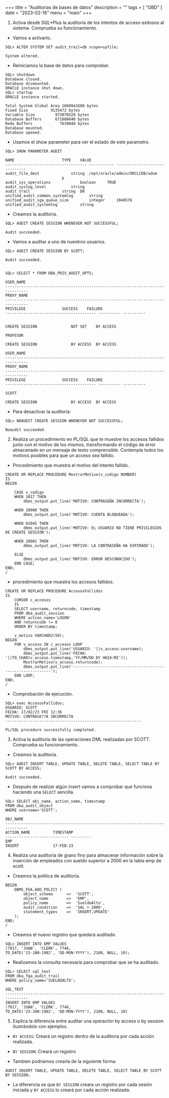 +++
title = "Auditorias de bases de datos"
description = ""
tags = [
    "GBD"
]
date = "2023-02-16"
menu = "main"
+++

1. Activa desde SQL*Plus la auditoría de los intentos de acceso exitosos al sistema. Comprueba su funcionamiento.

* Vamos a activarlo.

~~~
SQL> ALTER SYSTEM SET audit_trail=db scope=spfile;

System altered.
~~~

* Reiniciamos la base de datos para comprobar.

~~~
SQL> shutdown
Database closed.
Database dismounted.
ORACLE instance shut down.
SQL> startup 
ORACLE instance started.

Total System Global Area 1660941680 bytes
Fixed Size		    9135472 bytes
Variable Size		  973078528 bytes
Database Buffers	  671088640 bytes
Redo Buffers		    7639040 bytes
Database mounted.
Database opened.
~~~

* Usamos el show parameter para ver el estado de este parametro.

~~~
SQL> SHOW PARAMETER AUDIT

NAME				     TYPE	 VALUE
------------------------------------ ----------- ------------------------------
audit_file_dest 		     string	 /opt/oracle/admin/ORCLCDB/adum
						 p
audit_sys_operations		     boolean	 TRUE
audit_syslog_level		     string
audit_trail			     string	 DB
unified_audit_common_systemlog	     string
unified_audit_sga_queue_size	     integer	 1048576
unified_audit_systemlog 	     string
~~~

* Creamos la auditoria.

~~~
SQL> AUDIT CREATE SESSION WHENEVER NOT SUCCESSFUL;

Audit succeeded.
~~~

* Vamos a auditar a uno de nuestros usuarios.

~~~
SQL> AUDIT CREATE SESSION BY SCOTT;

Audit succeeded.


SQL> SELECT * FROM DBA_PRIV_AUDIT_OPTS;

USER_NAME
--------------------------------------------------------------------------------
PROXY_NAME
--------------------------------------------------------------------------------
PRIVILEGE				 SUCCESS    FAILURE
---------------------------------------- ---------- ----------


CREATE SESSION				 NOT SET    BY ACCESS

PROFESOR

CREATE SESSION				 BY ACCESS  BY ACCESS

USER_NAME
--------------------------------------------------------------------------------
PROXY_NAME
--------------------------------------------------------------------------------
PRIVILEGE				 SUCCESS    FAILURE
---------------------------------------- ---------- ----------

SCOTT

CREATE SESSION				 BY ACCESS  BY ACCESS
~~~

* Para desactivar la auditoria:

~~~
SQL> NOAUDIT CREATE SESSION WHENEVER NOT SUCCESSFUL;

Noaudit succeeded.
~~~

2. Realiza un procedimiento en PL/SQL que te muestre los accesos fallidos junto con el motivo de los mismos, transformando el código de error almacenado en un mensaje de texto comprensible. Contempla todos los motivos posibles para que un acceso sea fallido.

* Procedimiento que muestra el motivo del intento fallido.

~~~
CREATE OR REPLACE PROCEDURE MostrarMotivo(v_codigo NUMBER)
IS
BEGIN

    CASE v_codigo
    WHEN 1017 THEN
        dbms_output.put_line('MOTIVO: CONTRASEÑA INCORRECTA');

    WHEN 28000 THEN
        dbms_output.put_line('MOTIVO: CUENTA BLOQUEADA');

    WHEN 01045 THEN
        dbms_output.put_line('MOTIVO: EL USUARIO NO TIENE PRIVILEGIOS DE CREATE SESSION');

    WHEN 28001 THEN
        dbms_output.put_line('MOTIVO: LA CONTRASEÑA HA EXPIRADO');

    ELSE
        dbms_output.put_line('MOTIVO: ERROR DESCONOCIDO');
    END CASE;
END;
/
~~~

* procedimiento que muestra los accesos fallidos.

~~~
CREATE OR REPLACE PROCEDURE AccesosFallidos
IS
    CURSOR c_accesos
    IS
    SELECT username, returncode, timestamp
    FROM dba_audit_session 
    WHERE action_name='LOGON' 
    AND returncode != 0 
    ORDER BY timestamp;

    v_motivo VARCHAR2(50);
BEGIN
    FOR v_acceso IN c_accesos LOOP
        dbms_output.put_line('USUARIO: '||v_acceso.username);
        dbms_output.put_line('FECHA: '||TO_CHAR(v_acceso.timestamp,'YY/MM/DD DY HH24:MI'));
        MostrarMotivo(v_acceso.returncode);
        dbms_output.put_line('------------------------------------------------------------');
    END LOOP; 
END;
/
~~~

* Comprobación de ejecución.

~~~
SQL> exec AccesosFallidos;
USUARIO: SCOTT
FECHA: 17/02/23 FRI 12:36
MOTIVO: CONTRASE??A INCORRECTA
------------------------------------------------------------

PL/SQL procedure successfully completed.
~~~

3. Activa la auditoría de las operaciones DML realizadas por SCOTT. Comprueba su funcionamiento.


* Creamos la auditoria.

~~~
SQL> AUDIT INSERT TABLE, UPDATE TABLE, DELETE TABLE, SELECT TABLE BY SCOTT BY ACCESS;

Audit succeeded.
~~~

* Después de realizar algún insert vamos a comprobar que funciona haciendo una `SELECT` sencilla.

~~~
SQL> SELECT obj_name, action_name, timestamp
FROM dba_audit_object
WHERE username='SCOTT';

OBJ_NAME
--------------------------------------------------------------------------------
ACTION_NAME		     TIMESTAMP
---------------------------- ---------
EMP
INSERT			     17-FEB-23
~~~

4. Realiza una auditoría de grano fino para almacenar información sobre la inserción de empleados con sueldo superior a 2000 en la tabla emp de scott.

* Creamos la politica de auditoria.

~~~
BEGIN
    DBMS_FGA.ADD_POLICY (
        object_schema      =>  'SCOTT',
        object_name        =>  'EMP',
        policy_name        =>  'SueldoAlto',
        audit_condition    =>  'SAL > 2000',
        statement_types    =>  'INSERT,UPDATE'
    );
END;
/
~~~

* Creamos el nuevo registro que quedará auditado.

~~~
SQL> INSERT INTO EMP VALUES
(7917, 'JUAN', 'CLERK', 7746,
TO_DATE('23-JAN-1982', 'DD-MON-YYYY'), 2100, NULL, 10);
~~~

* Realizamos la consulta necesaria para comprobar que se ha auditado.

~~~
SQL> SELECT sql_text
FROM dba_fga_audit_trail
WHERE policy_name='SUELDOALTO';

SQL_TEXT
--------------------------------------------------------------------------------
INSERT INTO EMP VALUES
(7917, 'JUAN', 'CLERK', 7746,
TO_DATE('23-JAN-1982', 'DD-MON-YYYY'), 2100, NULL, 10)
~~~

5. Explica la diferencia entre auditar una operación by access o by session ilustrándolo con ejemplos.

* `BY ACCESS`: Creará un registro dentro de la auditoria por cada acción realizada.

* `BY SESSION`: Creará un registro 

* Tambíen podríamos crearla de la siguiente forma:

~~~
AUDIT INSERT TABLE, UPDATE TABLE, DELETE TABLE, SELECT TABLE BY SCOTT BY SESSION;
~~~

* La diferencia se que `BY SESSION` creara un registro por cada sesión iniciada y `BY ACCESS` lo creará por cada acción realizada.